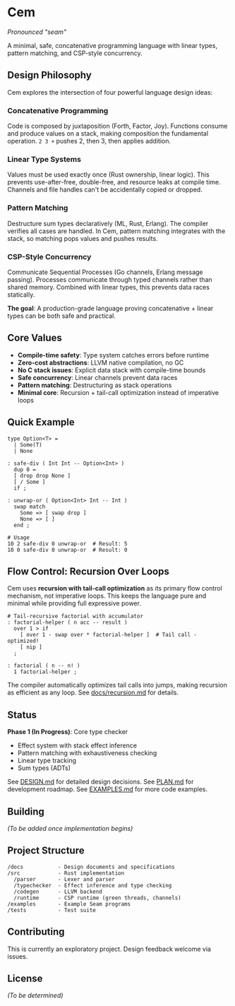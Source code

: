 # Cem

*Pronounced "seam"*

A minimal, safe, concatenative programming language with linear types, pattern
matching, and CSP-style concurrency.

## Design Philosophy

Cem explores the intersection of four powerful language design ideas:

### Concatenative Programming
Code is composed by juxtaposition (Forth, Factor, Joy). Functions consume and
produce values on a stack, making composition the fundamental operation. `2 3 +`
pushes 2, then 3, then applies addition.

### Linear Type Systems
Values must be used exactly once (Rust ownership, linear logic). This prevents
use-after-free, double-free, and resource leaks at compile time. Channels and
file handles can't be accidentally copied or dropped.

### Pattern Matching
Destructure sum types declaratively (ML, Rust, Erlang). The compiler verifies
all cases are handled. In Cem, pattern matching integrates with the stack, so
matching pops values and pushes results.

### CSP-Style Concurrency
Communicate Sequential Processes (Go channels, Erlang message passing).
Processes communicate through typed channels rather than shared memory. Combined
with linear types, this prevents data races statically.

**The goal**: A production-grade language proving concatenative + linear types
can be both safe and practical.

## Core Values

- **Compile-time safety**: Type system catches errors before runtime
- **Zero-cost abstractions**: LLVM native compilation, no GC
- **No C stack issues**: Explicit data stack with compile-time bounds
- **Safe concurrency**: Linear channels prevent data races
- **Pattern matching**: Destructuring as stack operations
- **Minimal core**: Recursion + tail-call optimization instead of imperative loops

## Quick Example

```cem
type Option<T> =
  | Some(T)
  | None

: safe-div ( Int Int -- Option<Int> )
  dup 0 =
  [ drop drop None ]
  [ / Some ]
  if ;

: unwrap-or ( Option<Int> Int -- Int )
  swap match
    Some => [ swap drop ]
    None => [ ]
  end ;

# Usage
10 2 safe-div 0 unwrap-or  # Result: 5
10 0 safe-div 0 unwrap-or  # Result: 0
```

## Flow Control: Recursion Over Loops

Cem uses **recursion with tail-call optimization** as its primary flow control
mechanism, not imperative loops. This keeps the language pure and minimal while
providing full expressive power.

```cem
# Tail-recursive factorial with accumulator
: factorial-helper ( n acc -- result )
  over 1 > if
    [ over 1 - swap over * factorial-helper ]  # Tail call - optimized!
    [ nip ]
  ;

: factorial ( n -- n! )
  1 factorial-helper ;
```

The compiler automatically optimizes tail calls into jumps, making recursion as
efficient as any loop. See [docs/recursion.md](docs/recursion.md) for details.

## Status

**Phase 1 (In Progress)**: Core type checker
- Effect system with stack effect inference
- Pattern matching with exhaustiveness checking
- Linear type tracking
- Sum types (ADTs)

See [DESIGN.md](DESIGN.md) for detailed design decisions.
See [PLAN.md](PLAN.md) for development roadmap.
See [EXAMPLES.md](EXAMPLES.md) for more code examples.

## Building

*(To be added once implementation begins)*

## Project Structure

```
/docs           - Design documents and specifications
/src            - Rust implementation
  /parser       - Lexer and parser
  /typechecker  - Effect inference and type checking
  /codegen      - LLVM backend
  /runtime      - CSP runtime (green threads, channels)
/examples       - Example Seam programs
/tests          - Test suite
```

## Contributing

This is currently an exploratory project. Design feedback welcome via issues.

## License

*(To be determined)*
